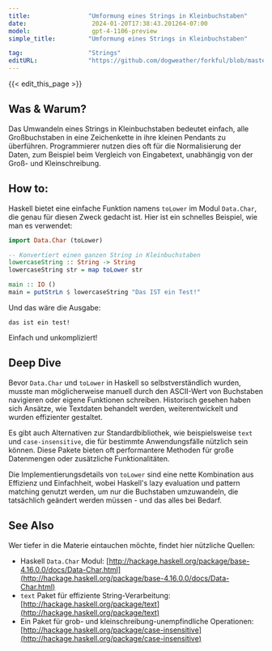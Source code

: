 ```yaml
---
title:                "Umformung eines Strings in Kleinbuchstaben"
date:                  2024-01-20T17:38:43.201264-07:00
model:                 gpt-4-1106-preview
simple_title:         "Umformung eines Strings in Kleinbuchstaben"

tag:                  "Strings"
editURL:              "https://github.com/dogweather/forkful/blob/master/content/de/haskell/converting-a-string-to-lower-case.md"
---
```


{{< edit_this_page >}}

## Was & Warum?
Das Umwandeln eines Strings in Kleinbuchstaben bedeutet einfach, alle Großbuchstaben in eine Zeichenkette in ihre kleinen Pendants zu überführen. Programmierer nutzen dies oft für die Normalisierung der Daten, zum Beispiel beim Vergleich von Eingabetext, unabhängig von der Groß- und Kleinschreibung.

## How to:
Haskell bietet eine einfache Funktion namens `toLower` im Modul `Data.Char`, die genau für diesen Zweck gedacht ist. Hier ist ein schnelles Beispiel, wie man es verwendet:

```haskell
import Data.Char (toLower)

-- Konvertiert einen ganzen String in Kleinbuchstaben
lowercaseString :: String -> String
lowercaseString str = map toLower str

main :: IO ()
main = putStrLn $ lowercaseString "Das IST ein Test!"
```

Und das wäre die Ausgabe:

```
das ist ein test!
```

Einfach und unkompliziert!

## Deep Dive
Bevor `Data.Char` und `toLower` in Haskell so selbstverständlich wurden, musste man möglicherweise manuell durch den ASCII-Wert von Buchstaben navigieren oder eigene Funktionen schreiben. Historisch gesehen haben sich Ansätze, wie Textdaten behandelt werden, weiterentwickelt und wurden effizienter gestaltet.

Es gibt auch Alternativen zur Standardbibliothek, wie beispielsweise `text` und `case-insensitive`, die für bestimmte Anwendungsfälle nützlich sein können. Diese Pakete bieten oft performantere Methoden für große Datenmengen oder zusätzliche Funktionalitäten.

Die Implementierungsdetails von `toLower` sind eine nette Kombination aus Effizienz und Einfachheit, wobei Haskell's lazy evaluation und pattern matching genutzt werden, um nur die Buchstaben umzuwandeln, die tatsächlich geändert werden müssen - und das alles bei Bedarf.

## See Also
Wer tiefer in die Materie eintauchen möchte, findet hier nützliche Quellen:

- Haskell `Data.Char` Modul: [http://hackage.haskell.org/package/base-4.16.0.0/docs/Data-Char.html](http://hackage.haskell.org/package/base-4.16.0.0/docs/Data-Char.html)
- `text` Paket für effiziente String-Verarbeitung: [http://hackage.haskell.org/package/text](http://hackage.haskell.org/package/text)
- Ein Paket für grob- und kleinschreibung-unempfindliche Operationen: [http://hackage.haskell.org/package/case-insensitive](http://hackage.haskell.org/package/case-insensitive)
